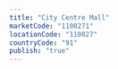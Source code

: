 ```yaml
---
title: "City Centre Mall"
marketCode: "1100271"
locationCode: "110027"
countryCode: "91"
publish: "true" 
---
```

